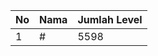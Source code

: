 | No | Nama            | Jumlah Level |
|----|-----------------|--------------|
| 1  | #    |    5598        |
